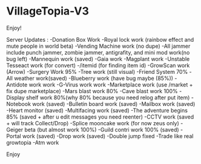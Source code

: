 # VillageTopia-V3
Enjoy! 

Server Updates :
-Donation Box Work
-Royal lock work (rainbow effect and mute people in world beta)
-Vending Machine work (no dupe)
-All jammer include punch jammer, zombie jammer, antigrafity, and mini mod work(no bug left)
-Mannequin work (saved)
-Gaia work
-Magplant work
-Unstable Tesseact work (for convert)
-/itemid <item name> (for finding item id)
-GrowScan work (Arrow)
-Surgery Work 95%
-Tree work (still visual)
-Friend System 70%
-All weather work(saved)
-Blueberry work (have bug maybe (85%))
-Antidote work work
-G-Virus work work
-Marketplace work (use /market + fix dupe marketplace)
-Mars blast work 80%
-Cave blast work 100%
-Display shelf work 80%(why 80% because you need relog after put item)
-Notebook work (saved)
-Bulletin board work (saved)
-Mailbox work (saved)
-Heart monitor (saved)
-Multifacing work (saved)
-The adventure begins 85% (saved + after u edit messages you need reenter)
-CCTV work (saved + will track Collect/Drop)
-Splice mooncake work (for now zeus only)
-Geiger beta (but almost work 100%)
-Guild contri work 100% (saved)
-Portal work (saved) 
-Drop work (saved)
-Double jump fixed
-Trade like real growtopia
-Atm work

Enjoy 
